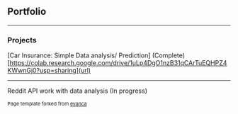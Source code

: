 ## Portfolio

---

### Projects

[Car Insurance: Simple Data analysis/ Prediction] (Complete)
[https://colab.research.google.com/drive/1uLp4DgO1nzB31qCArTuEQHPZ4KWwnGj0?usp=sharing](url)

---
Reddit API work with data analysis (In progress) 

<p style="font-size:11px">Page template forked from <a href="https://github.com/evanca/quick-portfolio">evanca</a></p>
<!-- Remove above link if you don't want to attibute -->
